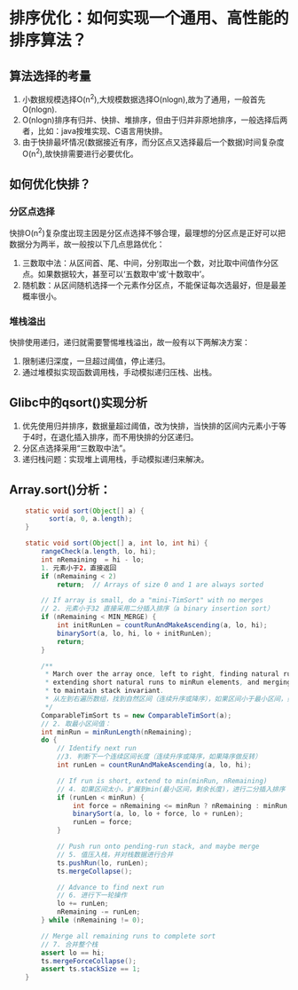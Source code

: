 # 排序优化：如何实现一个通用、高性能的排序算法？
## 算法选择的考量
1. 小数据规模选择O(n<sup>2</sup>),大规模数据选择O(nlogn),故为了通用，一般首先O(nlogn).
2. O(nlogn)排序有归并、快排、堆排序，但由于归并非原地排序，一般选择后两者，比如：java按堆实现、C语言用快排。
3. 由于快排最坏情况(数据接近有序，而分区点又选择最后一个数据)时间复杂度O(n<sup>2</sup>),故快排需要进行必要优化。
## 如何优化快排？
### 分区点选择
快排O(n<sup>2</sup>)复杂度出现主因是分区点选择不够合理，最理想的分区点是正好可以把数据分为两半，故一般按以下几点思路优化：
1. 三数取中法：从区间首、尾、中间，分别取出一个数，对比取中间值作分区点。如果数据较大，甚至可以‘五数取中’或‘十数取中’。
2. 随机数：从区间随机选择一个元素作分区点，不能保证每次选最好，但是最差概率很小。
### 堆栈溢出
快排使用递归，递归就需要警惕堆栈溢出，故一般有以下两解决方案：
1. 限制递归深度，一旦超过阈值，停止递归。
2. 通过堆模拟实现函数调用栈，手动模拟递归压栈、出栈。
## Glibc中的qsort()实现分析
1. 优先使用归并排序，数据量超过阈值，改为快排，当快排的区间内元素小于等于4时，在退化插入排序，而不用快排的分区递归。
2. 分区点选择采用“三数取中法”。
3. 递归栈问题：实现堆上调用栈，手动模拟递归来解决。

## Array.sort()分析： 
```java
    static void sort(Object[] a) {
          sort(a, 0, a.length);
    }

    static void sort(Object[] a, int lo, int hi) {
        rangeCheck(a.length, lo, hi);
        int nRemaining  = hi - lo;
        1. 元素小于2，直接返回
        if (nRemaining < 2)
            return;  // Arrays of size 0 and 1 are always sorted

        // If array is small, do a "mini-TimSort" with no merges
        // 2. 元素小于32 直接采用二分插入排序（a binary insertion sort）
        if (nRemaining < MIN_MERGE) {
            int initRunLen = countRunAndMakeAscending(a, lo, hi);
            binarySort(a, lo, hi, lo + initRunLen);
            return;
        }

        /**
         * March over the array once, left to right, finding natural runs,
         * extending short natural runs to minRun elements, and merging runs
         * to maintain stack invariant.
         * 从左到右遍历数组，找到自然区间（连续升序或降序），如果区间小于最小区间，则取最* 小区间进行二分插入排序，然后再合并区间到栈中。
         */
        ComparableTimSort ts = new ComparableTimSort(a);
        // 2. 取最小区间值：
        int minRun = minRunLength(nRemaining);
        do {
            // Identify next run
            //3. 判断下一个连续区间长度（连续升序或降序，如果降序做反转）
            int runLen = countRunAndMakeAscending(a, lo, hi);

            // If run is short, extend to min(minRun, nRemaining)
            // 4. 如果区间太小，扩展到min(最小区间，剩余长度)，进行二分插入排序
            if (runLen < minRun) {
                int force = nRemaining <= minRun ? nRemaining : minRun;
                binarySort(a, lo, lo + force, lo + runLen);
                runLen = force;
            }

            // Push run onto pending-run stack, and maybe merge
            // 5. 值压入栈，并对栈数据进行合并
            ts.pushRun(lo, runLen);
            ts.mergeCollapse();

            // Advance to find next run
            // 6. 进行下一轮操作
            lo += runLen;
            nRemaining -= runLen;
        } while (nRemaining != 0);

        // Merge all remaining runs to complete sort
        // 7. 合并整个栈
        assert lo == hi;
        ts.mergeForceCollapse();
        assert ts.stackSize == 1;
    }
```
